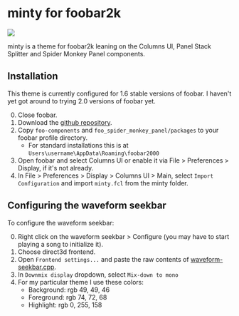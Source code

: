 # minty for foobar2k

![](https://preview.redd.it/nqy74ohzr1o91.png?width=1920&format=png&auto=webp&s=d0040b52e8d4ce18da521f47a6d74c676209e334)

minty is a theme for foobar2k leaning on the Columns UI, Panel Stack Splitter and Spider Monkey Panel components.

## Installation

This theme is currently configured for 1.6 stable versions of foobar. I haven't yet got around to trying 2.0 versions of foobar yet.

0. Close foobar.
1. Download the [github repository](https://github.com/okivs/minty-foobar/archive/refs/heads/main.zip).
2. Copy `foo-components` and `foo_spider_monkey_panel/packages` to your foobar profile directory.
    - For standard installations this is at `Users\username\AppData\Roaming\foobar2000`
3. Open foobar and select Columns UI or enable it via File > Preferences > Display, if it's not already.
4. In File > Preferences > Display > Columns UI > Main, select `Import Configuration` and import `minty.fcl` from the minty folder.

## Configuring the waveform seekbar

To configure the waveform seekbar:

0. Right click on the waveform seekbar > Configure (you may have to start playing a song to initialize it).
1. Choose direct3d frontend.
2. Open `Frontend settings...` and paste the raw contents of [waveform-seekbar.cpp](https://github.com/okivs/minty-foobar/blob/main/minty/waveform-seekbar.cpp).
3. In `Downmix display` dropdown, select `Mix-down to mono`
4. For my particular theme I use these colors:
    - Background: rgb 49, 49, 46
    - Foreground: rgb 74, 72, 68
    - Highlight: rgb 0, 255, 158

